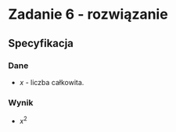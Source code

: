 # Zadanie 6 - rozwiązanie

## Specyfikacja

### Dane

* $x$ - liczba całkowita.

### Wynik

* $x^2$
